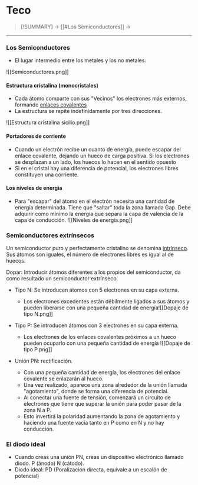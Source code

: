 # Teco
> [!SUMMARY]
> -> [[#Los Semiconductores]]
> -> 

---
### Los Semiconductores
- El lugar intermedio entre los metales y los no metales.

![[Semiconductores.png]]

#### Estructura cristalina (monocristales)
- Cada átomo comparte con sus "Vecinos" los electrones más externos, formando <u>enlaces covalentes</u>
- La estructura se repite indefinidamente por tres direcciones.


![[Estructura cristalina sicilio.png]]
#### Portadores de corriente
- Cuando un electrón recibe un cuanto de energía, puede escapar del enlace covalente, dejando un hueco de carga positiva. Si los electrones se desplazan a un lado, los huecos lo hacen en el sentido opuesto
- Si en el cristal hay una diferencia de potencial, los electrones libres constituyen una corriente.
#### Los niveles de energía

- Para "escapar" del átomo en el electrón necesita una cantidad de energía determinada. Tiene que "saltar" toda la zona llamada Gap. Debe adquirir como mínimo la energía que separa la capa de valencia de la capa de conducción.
![[Niveles de energia.png]]
### Semiconductores extrínsecos

Un semiconductor puro y perfectamente cristalino se denomina <u>intrínseco</u>. Sus átomos son iguales, el número de electrones libres es igual al de huecos.

Dopar: Introducir átomos diferentes a los propios del semiconductor, da como resultado un semiconductor extrínseco.
- Tipo N: Se introducen átomos con 5 electrones en su capa externa.
	- Los electrones excedentes están débilmente ligados a sus átomos y pueden liberarse con una pequeña cantidad de energía![[Dopaje de tipo N.png]]
- Tipo P: Se introducen átomos con 3 electrones en su capa externa.
	- Los electrones de los enlaces covalentes próximos a un hueco pueden ocuparlo con una pequeña cantidad de energía
	![[Dopaje de tipo P.png]]


- Unión PN: rectificación.
	- Con una pequeña cantidad de energía, los electrones del enlace covalente se enlazarán al hueco.
	- Una vez realizado, aparece una zona alrededor de la unión llamada "agotamiento", donde se forma una diferencia de potencial.
	- Al conectar una fuente de tensión, comenzará un circuito de electrones que tiene que superar la unión para poder pasar de la zona N a P.
	- Esto invertirá la polaridad aumentando la zona de agotamiento y haciendo una fuente vacía tanto en P como en N y no hay conducción.

### El diodo ideal
- Cuando creas una unión PN, creas un dispositivo electrónico llamado diodo. P (ánodo) N (cátodo).
- Diodo ideal: PD (Poralizacion directa, equivale a un escalón de potencial)